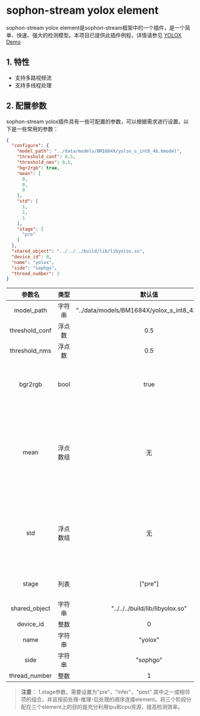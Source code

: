 # sophon-stream yolox element

sophon-stream yolox element是sophon-stream框架中的一个插件，是一个简单、快速、强大的检测模型。本项目已提供此插件例程，详情请参见 [YOLOX Demo](../../../samples/yolox/README.md)

## 1. 特性
* 支持多路视频流
* 支持多线程处理

## 2. 配置参数
sophon-stream yolox插件具有一些可配置的参数，可以根据需求进行设置。以下是一些常用的参数：

```json
{
  "configure": {
    "model_path": "../data/models/BM1684X/yolox_s_int8_4b.bmodel",
    "threshold_conf": 0.5,
    "threshold_nms": 0.5,
    "bgr2rgb": true,
    "mean": [
      0,
      0,
      0
    ],
    "std": [
      1,
      1,
      1
    ],
    "stage": [
      "pre"
    ]
  },
  "shared_object": "../../../build/lib/libyolox.so",
  "device_id": 0,
  "name": "yolox",
  "side": "sophgo",
  "thread_number": 2
}
```

|      参数名    |    类型    | 默认值 | 说明 |
|:-------------:| :-------: | :------------------:| :------------------------:|
|  model_path  |   字符串   | "../data/models/BM1684X/yolox_s_int8_4b.bmodel" | yolox模型路径 |
|  threshold_conf   |   浮点数   | 0.5 | 目标检测物体置信度阈值 |
|  threshold_nms  |   浮点数   | 0.5 | 目标检测NMS IOU阈值 |
|  bgr2rgb  |   bool   | true | 解码器解出来的图像默认是bgr格式，是否需要将图像转换成rgb格式 |
|  mean  |   浮点数组   | 无 | 图像前处理均值，长度为3；计算方式为: y=(x-mean)/std；若bgr2rgb=true，数组中数组顺序需为r、g、b，否则需为b、g、r |
|  std  |   浮点数组   | 无 | 图像前处理方差，长度为3；计算方式同上；若bgr2rgb=true数组中数组顺序需为r、g、b，否则需为b、g、r |
|  stage    |   列表   | ["pre"]  | 标志前处理、推理、后处理三个阶段 |
|  shared_object |   字符串   |  "../../../build/lib/libyolox.so"  | libyolox 动态库路径 |
|  device_id  |    整数       |  0 | tpu 设备号 |
|     name    |    字符串     | "yolox" | element 名称 |
|     side    |    字符串     | "sophgo"| 设备类型 |
| thread_number |    整数     | 1 | 启动线程数 |

> **注意**：
1.stage参数，需要设置为"pre"，"infer"，"post" 其中之一或相邻项的组合，并且按前处理-推理-后处理的顺序连接element。将三个阶段分配在三个element上的目的是充分利用tpu和cpu资源，提高检测效率。